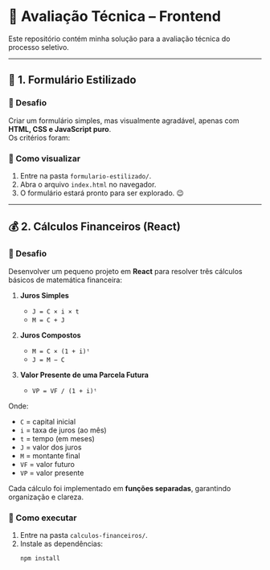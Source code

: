 # 📌 Avaliação Técnica – Frontend

Este repositório contém minha solução para a avaliação técnica do processo seletivo. 

---

## 📝 1. Formulário Estilizado

### 🎯 Desafio
Criar um formulário simples, mas visualmente agradável, apenas com **HTML, CSS e JavaScript puro**.  
Os critérios foram:

### 🚀 Como visualizar
1. Entre na pasta `formulario-estilizado/`.
2. Abra o arquivo `index.html` no navegador.  
3. O formulário estará pronto para ser explorado. 😉

---

## 💰 2. Cálculos Financeiros (React)

### 🎯 Desafio
Desenvolver um pequeno projeto em **React** para resolver três cálculos básicos de matemática financeira:

1. **Juros Simples**  
   - `J = C × i × t`  
   - `M = C + J`  

2. **Juros Compostos**  
   - `M = C × (1 + i)ᵗ`  
   - `J = M − C`  

3. **Valor Presente de uma Parcela Futura**  
   - `VP = VF / (1 + i)ᵗ`

Onde:  
- `C` = capital inicial  
- `i` = taxa de juros (ao mês)  
- `t` = tempo (em meses)  
- `J` = valor dos juros  
- `M` = montante final  
- `VF` = valor futuro  
- `VP` = valor presente  

Cada cálculo foi implementado em **funções separadas**, garantindo organização e clareza.  

### 🚀 Como executar
1. Entre na pasta `calculos-financeiros/`.
2. Instale as dependências:  
   ```bash
   npm install
